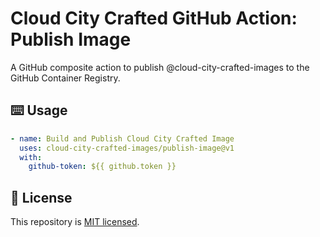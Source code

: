 # Cloud City Crafted GitHub Action: Publish Image

A GitHub composite action to publish @cloud-city-crafted-images to the GitHub Container Registry.

## ⌨️ Usage

```yaml
- name: Build and Publish Cloud City Crafted Image
  uses: cloud-city-crafted-images/publish-image@v1
  with:
    github-token: ${{ github.token }}
```

## 🪪 License

This repository is [MIT licensed](./LICENSE).
